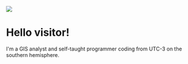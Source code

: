 <img src="./images/sar2.png">

# Hello visitor!

I'm a GIS analyst and self-taught programmer coding from UTC-3 on the southern hemisphere.

